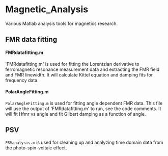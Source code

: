 # Magnetic_Analysis
Various Matlab analysis tools for magnetics research.

## FMR data fitting
#### FMRdatafitting.m
'FMRdatafitting.m' is used for fitting the Lorentzian derivative to ferromagnetic resonance measurement data and extracting the FMR field and FMR linewidth. It will calculate Kittel equation and damping fits for frequency data.

#### PolarAngleFitting.m
`PolarAngleFitting.m` is used for fitting angle dependent FMR data. This file will use the output of 'FMRdatafitting.m' to run, see the code comments. It will fit Hfmr vs angle and fit Gilbert damping as a function of angle.

## PSV
`PSVanalysis.m` is used for cleaning up and analyzing time domain data from the photo-spin-voltaic effect.
